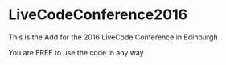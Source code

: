 # LiveCodeConference2016
This is the Add for the 2016 LiveCode Conference in Edinburgh

You are FREE to use the code in any way
